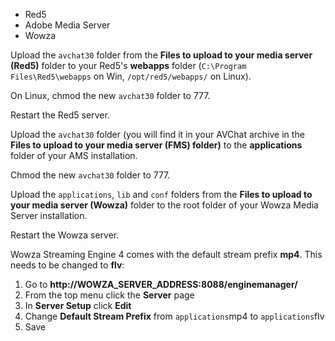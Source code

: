 <ul class="nav nav-tabs" id="serversTab">
  <li class="active"><a data-target="#red5" data-toggle="tab">Red5</a></li>
  <li><a data-target="#ams" data-toggle="tab">Adobe Media Server</a></li>
  <li><a data-target="#wowza" data-toggle="tab">Wowza</a></li>
</ul>

<div class="tab-content">

<div class="tab-pane active" id="red5">
<div class="panel panel-default">
<div class="panel-body">

<p>Upload the <code class="highlighter-rouge">avchat30</code> folder from the <b>Files to upload to your media server (Red5)</b> folder to your Red5's <b>webapps</b> folder (<code class="highlighter-rouge">C:\Program Files\Red5\webapps</code> on Win, <code class="highlighter-rouge">/opt/red5/webapps/</code> on Linux).</p>

<p>On Linux, chmod the new <code class="highlighter-rouge">avchat30</code> folder to 777.</p>

<p>Restart the Red5 server.</p>

</div>
</div>
</div>

<div class="tab-pane" id="ams">
<div class="panel panel-default">
<div class="panel-body">
Upload the <code class="highlighter-rouge">avchat30</code> folder (you will find it in your AVChat archive in the <b>Files to upload to your media server (FMS) folder)</b> to the <b>applications</b> folder of your AMS installation.

Chmod the new <code class="highlighter-rouge">avchat30</code> folder to 777.

</div>
</div>
</div>

<div class="tab-pane" id="wowza">
<div class="panel panel-default">
<div class="panel-body">
<p>Upload the <code class="highlighter-rouge">applications</code>, <code class="highlighter-rouge">lib</code> and <code class="highlighter-rouge">conf</code> folders from the <b>Files to upload to your media server (Wowza)</b> folder to the root folder of your Wowza Media Server installation.</p>

<p>Restart the Wowza server.</p>

<!--Starting with Wowza Streaming Engine 4, a new GUI has been added that allows you to control the server and individual applications. This can be accessed using a browser by going to <b>http://WOWZA_SERVER_ADDRESS:8088/enginemanager</b>-->

<p>Wowza Streaming Engine 4 comes with the default stream prefix <b>mp4</b>. This needs to be changed to <b>flv</b>:</p>
<ol>
<li>Go to <b>http://WOWZA_SERVER_ADDRESS:8088/enginemanager/</b></li>
<li>From the top menu click the <b>Server</b> page</li>
<li>In <b>Server Setup</b> click <b>Edit</b></li>
<li>Change <b>Default Stream Prefix</b> from <code class="highlighter-rouge">applications</code>mp4</code> to <code class="highlighter-rouge">applications</code>flv</code></li>
<li>Save</li>
</ol>
</div>
</div>
</div>

</div>

<script>
jQuery(function () {
    jQuery('#serversTab a:last').tab('show')
})
</script>
